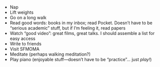 - Nap
- Lift weights
- Go on a long walk
- Read good words: books in my inbox; read Pocket. Doesn’t have to be “serious academic” stuff, but if I’m feeling it, read papers
- Watch “good video”: great films, great talks. I should assemble a list for easy access
- Write to friends
- Visit SFMOMA
- Meditate (perhaps walking meditation?)
- Play piano (enjoyable stuff—doesn’t have to be “practice”… just _play!_)